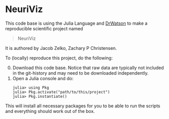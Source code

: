 # NeuriViz

This code base is using the Julia Language and [DrWatson](https://juliadynamics.github.io/DrWatson.jl/stable/)
to make a reproducible scientific project named
> NeuriViz

It is authored by Jacob Zelko, Zachary P Christensen.

To (locally) reproduce this project, do the following:

0. Download this code base. Notice that raw data are typically not included in the
   git-history and may need to be downloaded independently.
1. Open a Julia console and do:
   ```
   julia> using Pkg
   julia> Pkg.activate("path/to/this/project")
   julia> Pkg.instantiate()
   ```

This will install all necessary packages for you to be able to run the scripts and
everything should work out of the box.
